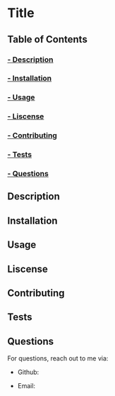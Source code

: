 # Title

## Table of Contents 

### [- Description](##description)

### [- Installation](##installation)

### [- Usage](##usage)

### [- Liscense](##liscense)

### [- Contributing](##contributing)

### [- Tests](##tests)

### [- Questions](##questions)


## Description


## Installation


## Usage 


## Liscense 


## Contributing


## Tests


## Questions

For questions, reach out to me via:

* Github: 

* Email: 
